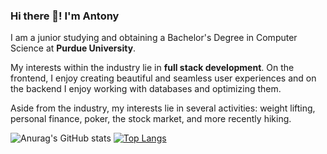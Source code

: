 ### Hi there 👋! I'm Antony

I am a junior studying and obtaining a Bachelor's Degree in Computer Science at **Purdue University**.

My interests within the industry lie in **full stack development**. On the frontend, I enjoy creating beautiful and seamless user experiences and on the backend I enjoy working with databases and optimizing them.

Aside from the industry, my interests lie in several activities: weight lifting, personal finance, poker, the stock market, and more recently hiking.

![Anurag's GitHub stats](https://github-readme-stats.vercel.app/api?username=niantony&show_icons=true&theme=tokyonight)
[![Top Langs](https://github-readme-stats.vercel.app/api/top-langs/?username=anuraghazra&layout=compact&theme=tokyonight)](https://github.com/anuraghazra/github-readme-stats)
